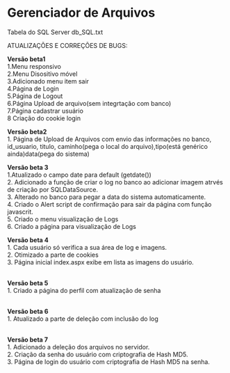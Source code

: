 # Gerenciador de Arquivos
Tabela do SQL Server db_SQL.txt


ATUALIZAÇÕES E CORREÇÕES DE BUGS:

<b>Versão beta1</b>
<br/>1.Menu responsivo
<br/>2.Menu Disositivo móvel
<br/>3.Adicionado menu item sair
<br/>4.Página de Login
<br/>5.Página de Logout
<br/>6.Página Upload de arquivo(sem integrtação com banco)
<br/>7.Página cadastrar usuário
<br/>8 Criação do cookie login

<b>Versão beta2</b>
<br/>1. Página de Upload de Arquivos com envio das informações no banco, id_usuario, titulo, caminho(pega o local do arquivo),tipo(está genérico ainda)data(pega do sistema)

<b>Versão beta 3</b>
<br/>1.Atualizado o campo date para default (getdate())
<br/>2. Adicionado a função de criar o log no banco ao adicionar imagem atrvés de criação por SQLDataSource.
<br/>3. Alterado no banco para pegar a data do sistema automaticamente.
<br/>4. Criado o Alert script de confirmação para sair da página com função javascrit.
<br/>5. Criado o menu  visualização de Logs
<br/>6. Criado a página para visualização de Logs

<b>Versão beta 4</b>
<br/>1. Cada usuário só verifica a sua área de log e imagens.
<br/>2. Otimizado a parte de cookies
<br/>3. Página inicial index.aspx exibe em lista as imagens do usuário.

<br/><b>Versão beta 5</b>
<br/>1. Criado a página do perfil com atualização de senha

<br/><b>Versão beta 6</b>
<br/>1. Atualizado a parte de deleção com inclusão do log

<br/><b>Versão beta 7</b>
<br/>1. Adicionado a deleção dos arquivos no servidor.
<br/>2. Criação da senha do usuário com criptografia de Hash MD5.
<br/>3. Página de login do usuário com criptografia de Hash MD5 na senha.


